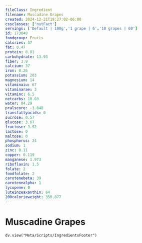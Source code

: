 ```yaml
---
fileClass: Ingredient
filename: Muscadine Grapes
created: 2024-12-21T19:27:02-06:00
cssclasses: ['nutFact']
servings: ['Default | 100g','1 grape | 6','10 grapes | 60']
id: 173040
foodgroup: Fruits
calories: 57
fat: 0.47
protein: 0.81
carbohydrate: 13.93
fiber: 3.9
calcium: 37
iron: 0.26
potassium: 203
magnesium: 14
vitaminaiu: 67
vitaminarae: 3
vitaminc: 6.5
netcarbs: 10.03
water: 84.29
pralscore: -3.848
transfattyacids: 0
sucrose: 0.57
glucose: 3.67
fructose: 3.92
lactose: 0
maltose: 0
phosphorus: 24
sodium: 1
zinc: 0.11
copper: 0.119
manganese: 1.973
riboflavin: 1.5
folate: 2
foodfolate: 2
carotenebeta: 39
carotenealpha: 1
lycopene: 0
luteinzeaxanthin: 64
200calorieweight: 350.877
---
```


# Muscadine Grapes

```dataviewjs
dv.view("Meta/Scripts/IngredientsFooter")
```